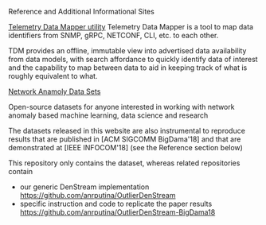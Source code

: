 

Reference and Additional Informational Sites

[Telemetry Data Mapper utility](https://github.com/cisco-ie/tdm)
Telemetry Data Mapper is a tool to map data identifiers from SNMP, gRPC, NETCONF, CLI, etc. to each other.

TDM provides an offline, immutable view into advertised data availability from data models, with search affordance to quickly identify data of interest and the capability to map between data to aid in keeping track of what is roughly equivalent to what.

[Network Anamoly Data Sets](<https://github.com/cisco-ie/telemetry>)

Open-source datasets for anyone interested in working with network anomaly based machine learning, data science and research

The datasets released in this website are also instrumental to reproduce results that are published in [ACM SIGCOMM BigDama'18] and that are demonstrated at [IEEE INFOCOM'18] (see the Reference section below)

This repository only contains the dataset, whereas related repositories contain

- our generic DenStream implementation <https://github.com/anrputina/OutlierDenStream>
- specific instruction and code to replicate the paper results <https://github.com/anrputina/OutlierDenStream-BigDama18>



